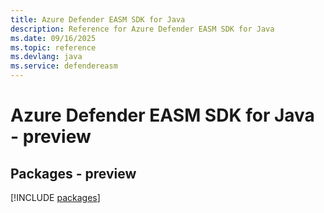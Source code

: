 ```yaml
---
title: Azure Defender EASM SDK for Java
description: Reference for Azure Defender EASM SDK for Java
ms.date: 09/16/2025
ms.topic: reference
ms.devlang: java
ms.service: defendereasm
---
```

# Azure Defender EASM SDK for Java - preview
## Packages - preview
[!INCLUDE [packages](defender-easm-index.md)]